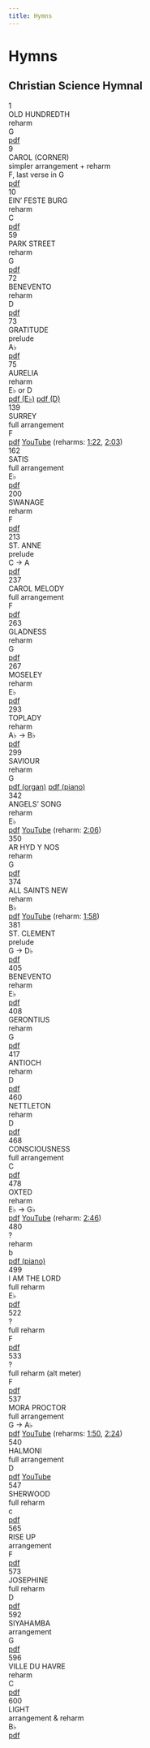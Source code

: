 ```yaml
---
title: Hymns
---
```


# Hymns

## Christian Science Hymnal

<div class=hymns>

<div class=number>1</div>
<div class=tune>OLD HUNDREDTH</div>
<div class=type>reharm</div>
<div class=key>G</div>
<div class=links>
  <a class=link href="https://lychee.lumeh.org/hymns/1.pdf">pdf</a>
</div>

<div class=number>9</div>
<div class=tune>CAROL (CORNER)</div>
<div class=type>simpler arrangement + reharm</div>
<div class=key>F, last verse in G</div>
<div class=links>
  <a class=link href="https://lychee.lumeh.org/hymns/9.pdf">pdf</a>
</div>

<div class=number>10</div>
<div class=tune>EIN’ FESTE BURG</div>
<div class=type>reharm</div>
<div class=key>C</div>
<div class=links>
  <a class=link href="https://lychee.lumeh.org/hymns/10.pdf">pdf</a>
</div>

<div class=number>59</div>
<div class=tune>PARK STREET</div>
<div class=type>reharm</div>
<div class=key>G</div>
<div class=links>
  <a class=link href="https://lychee.lumeh.org/hymns/59.pdf">pdf</a>
</div>

<div class=number>72</div>
<div class=tune>BENEVENTO</div>
<div class=type>reharm</div>
<div class=key>D</div>
<div class=links>
  <a class=link href="https://lychee.lumeh.org/hymns/72.pdf">pdf</a>
</div>

<div class=number>73</div>
<div class=tune>GRATITUDE</div>
<div class=type>prelude</div>
<div class=key>A♭</div>
<div class=links>
  <a class=link href="https://lychee.lumeh.org/hymns/73_prelude.pdf">pdf</a>
</div>

<div class=number>75</div>
<div class=tune>AURELIA</div>
<div class=type>reharm</div>
<div class=key>E♭ or D</div>
<div class=links>
  <a class=link href="https://lychee.lumeh.org/hymns/75.pdf">pdf (E♭)</a>
  <a class=link href="https://lychee.lumeh.org/hymns/75-d.pdf">pdf (D)</a>
</div>

<div class=number>139</div>
<div class=tune>SURREY</div>
<div class=type>full arrangement</div>
<div class=key>F</div>
<div class=links>
  <a class=link href="https://lychee.lumeh.org/hymns/139.pdf">pdf</a>
  <span><a class=link href="https://youtu.be/jUcOvQeJVZ0">YouTube</a> (reharms: <a href="https://youtu.be/jUcOvQeJVZ0?t=82">1:22</a>, <a href="https://youtu.be/jUcOvQeJVZ0?t=123">2:03</a>)</span>
</div>

<div class=number>162</div>
<div class=tune>SATIS</div>
<div class=type>full arrangement</div>
<div class=key>E♭</div>
<div class=links>
  <a class=link href="https://lychee.lumeh.org/hymns/162.pdf">pdf</a>
</div>

<div class=number>200</div>
<div class=tune>SWANAGE</div>
<div class=type>reharm</div>
<div class=key>F</div>
<div class=links>
  <a class=link href="https://lychee.lumeh.org/hymns/200.pdf">pdf</a>
</div>

<div class=number>213</div>
<div class=tune>ST. ANNE</div>
<div class=type>prelude</div>
<div class=key>C → A</div>
<div class=links>
  <a class=link href="https://lychee.lumeh.org/hymns/213_prelude.pdf">pdf</a>
</div>

<div class=number>237</div>
<div class=tune>CAROL MELODY</div>
<div class=type>full arrangement</div>
<div class=key>F</div>
<div class=links>
  <a class=link href="https://lychee.lumeh.org/hymns/237.pdf">pdf</a>
</div>

<div class=number>263</div>
<div class=tune>GLADNESS</div>
<div class=type>reharm</div>
<div class=key>G</div>
<div class=links>
  <a class=link href="https://lychee.lumeh.org/hymns/263.pdf">pdf</a>
</div>

<div class=number>267</div>
<div class=tune>MOSELEY</div>
<div class=type>reharm</div>
<div class=key>E♭</div>
<div class=links>
  <a class=link href="https://lychee.lumeh.org/hymns/267.pdf">pdf</a>
</div>

<div class=number>293</div>
<div class=tune>TOPLADY</div>
<div class=type>reharm</div>
<div class=key>A♭ → B♭</div>
<div class=links>
  <a class=link href="https://lychee.lumeh.org/hymns/293.pdf">pdf</a>
</div>

<div class=number>299</div>
<div class=tune>SAVIOUR</div>
<div class=type>reharm</div>
<div class=key>G</div>
<div class=links>
  <a class=link href="https://lychee.lumeh.org/hymns/299.pdf">pdf (organ)</a>
  <a class=link href="https://lychee.lumeh.org/hymns/299-piano.pdf">pdf (piano)</a>
</div>

<div class=number>342</div>
<div class=tune>ANGELS’ SONG</div>
<div class=type>reharm</div>
<div class=key>E♭</div>
<div class=links>
  <a class=link href="https://lychee.lumeh.org/hymns/342.pdf">pdf</a>
  <span><a class=link href="https://youtu.be/OGyAp7Q_zSY">YouTube</a> (reharm: <a href="https://youtu.be/OGyAp7Q_zSY?t=126">2:06</a>)</span>
</div>

<div class=number>350</div>
<div class=tune>AR HYD Y NOS</div>
<div class=type>reharm</div>
<div class=key>G</div>
<div class=links>
  <a class=link href="https://lychee.lumeh.org/hymns/350.pdf">pdf</a>
</div>

<div class=number>374</div>
<div class=tune>ALL SAINTS NEW</div>
<div class=type>reharm</div>
<div class=key>B♭</div>
<div class=links>
  <a class=link href="https://lychee.lumeh.org/hymns/374.pdf">pdf</a>
  <span><a class=link href="https://youtu.be/8Gj5Cn6JbCk">YouTube</a> (reharm: <a href="https://youtu.be/8Gj5Cn6JbCk?t=118">1:58</a>)</span>
</div>

<div class=number>381</div>
<div class=tune>ST. CLEMENT</div>
<div class=type>prelude</div>
<div class=key>G → D♭</div>
<div class=links>
  <a class=link href="https://lychee.lumeh.org/hymns/381-prelude.pdf">pdf</a>
</div>

<div class=number>405</div>
<div class=tune>BENEVENTO</div>
<div class=type>reharm</div>
<div class=key>E♭</div>
<div class=links>
  <a class=link href="https://lychee.lumeh.org/hymns/405.pdf">pdf</a>
</div>

<div class=number>408</div>
<div class=tune>GERONTIUS</div>
<div class=type>reharm</div>
<div class=key>G</div>
<div class=links>
  <a class=link href="https://lychee.lumeh.org/hymns/408.pdf">pdf</a>
</div>

<div class=number>417</div>
<div class=tune>ANTIOCH</div>
<div class=type>reharm</div>
<div class=key>D</div>
<div class=links>
  <a class=link href="https://lychee.lumeh.org/hymns/417.pdf">pdf</a>
</div>

<div class=number>460</div>
<div class=tune>NETTLETON</div>
<div class=type>reharm</div>
<div class=key>D</div>
<div class=links>
  <a class=link href="https://lychee.lumeh.org/hymns/460.pdf">pdf</a>
</div>

<div class=number>468</div>
<div class=tune>CONSCIOUSNESS</div>
<div class=type>full arrangement</div>
<div class=key>C</div>
<div class=links>
  <a class=link href="https://lychee.lumeh.org/hymns/468.pdf">pdf</a>
</div>

<div class=number>478</div>
<div class=tune>OXTED</div>
<div class=type>reharm</div>
<div class=key>E♭ → G♭</div>
<div class=links>
  <a class=link href="https://lychee.lumeh.org/hymns/478.pdf">pdf</a>
  <span><a class=link href="https://youtu.be/3xyYV_axrno">YouTube</a> (reharm: <a href="https://youtu.be/3xyYV_axrno?t=166">2:46</a>)</span>
</div>

<div class=number>480</div>
<div class=tune>?</div>
<div class=type>reharm</div>
<div class=key>b</div>
<div class=links>
  <a class=link href="https://lychee.lumeh.org/hymns/480.pdf">pdf (piano)</a>
</div>

<div class=number>499</div>
<div class=tune>I AM THE LORD</div>
<div class=type>full reharm</div>
<div class=key>E♭</div>
<div class=links>
  <a class=link href="https://lychee.lumeh.org/hymns/499.pdf">pdf</a>
</div>

<div class=number>522</div>
<div class=tune>?</div>
<div class=type>full reharm</div>
<div class=key>F</div>
<div class=links>
  <a class=link href="https://lychee.lumeh.org/hymns/522.pdf">pdf</a>
</div>

<div class=number>533</div>
<div class=tune>?</div>
<div class=type>full reharm (alt meter)</div>
<div class=key>F</div>
<div class=links>
  <a class=link href="https://lychee.lumeh.org/hymns/533.pdf">pdf</a>
</div>

<div class=number>537</div>
<div class=tune>MORA PROCTOR</div>
<div class=type>full arrangement</div>
<div class=key>G → A♭</div>
<div class=links>
  <a class=link href="https://lychee.lumeh.org/hymns/537.pdf">pdf</a>
  <span><a class=link href="https://youtu.be/EnwwUF5Sg5A">YouTube</a> (reharms: <a href="https://youtu.be/EnwwUF5Sg5A?t=110">1:50</a>, <a href="https://youtu.be/EnwwUF5Sg5A?t=142">2:24</a>)</span>
</div>

<div class=number>540</div>
<div class=tune>HALMONI</div>
<div class=type>full arrangement</div>
<div class=key>D</div>
<div class=links>
  <a class=link href="https://lychee.lumeh.org/hymns/540.pdf">pdf</a>
  <a class=link href="https://youtu.be/R7wpy0d9wS4">YouTube</a>
</div>

<div class=number>547</div>
<div class=tune>SHERWOOD</div>
<div class=type>full reharm</div>
<div class=key>c</div>
<div class=links>
  <a class=link href="https://lychee.lumeh.org/hymns/547.pdf">pdf</a>
</div>

<div class=number>565</div>
<div class=tune>RISE UP</div>
<div class=type>arrangement</div>
<div class=key>F</div>
<div class=links>
  <a class=link href="https://lychee.lumeh.org/hymns/565.pdf">pdf</a>
</div>

<div class=number>573</div>
<div class=tune>JOSEPHINE</div>
<div class=type>full reharm</div>
<div class=key>D</div>
<div class=links>
  <a class=link href="https://lychee.lumeh.org/hymns/573.pdf">pdf</a>
</div>

<div class=number>592</div>
<div class=tune>SIYAHAMBA</div>
<div class=type>arrangement</div>
<div class=key>G</div>
<div class=links>
  <a class=link href="https://lychee.lumeh.org/hymns/592.pdf">pdf</a>
</div>

<div class=number>596</div>
<div class=tune>VILLE DU HAVRE</div>
<div class=type>reharm</div>
<div class=key>C</div>
<div class=links>
  <a class=link href="https://lychee.lumeh.org/hymns/596.pdf">pdf</a>
</div>

<div class=number>600</div>
<div class=tune>LIGHT</div>
<div class=type>arrangement & reharm</div>
<div class=key>B♭</div>
<div class=links>
  <a class=link href="https://lychee.lumeh.org/hymns/600.pdf">pdf</a>
</div>

</div>
